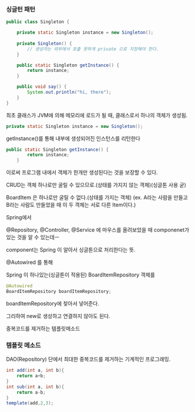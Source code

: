 ### 싱글턴 패턴

```java
public class Singleton {

    private static Singleton instance = new Singleton();
    
    private Singleton() {
        // 생성자는 외부에서 호출 못하게 private 으로 지정해야 한다.
    }

    public static Singleton getInstance() {
        return instance;
    }

    public void say() {
        System.out.println("hi, there");
    }
}
```

최초 클래스가 JVM에 의해 메모리에 로드가 될 때, 클래스로서 하나의 객체가 생성됨.

```java
private static Singleton instance = new Singleton();
```



getInstance()를 통해 내부에 생성되어진 인스턴스를 리턴한다

```java
public static Singleton getInstance() {
        return instance;
    }
```



이로써 프로그램 내에서 객체가 한개만 생성된다는 것을 보장할 수 있다.

CRUD는 객체 하나로만 굴릴 수 있으므로.(상태를 가지지 않는 객체)(싱글톤 사용 굳)

BoardItem 은 하나로만 굴릴 수 없다.(상태를 가지는 객체) (ex.  A라는 사람을 만들고 B라는 사람도 만들었을 때 이 두 객체는 서로 다른 Item이다.)





Spring에서 

@Repository, @Controller, @Service 에 마우스를 올려보았을 때 componenet가 있는 것을 알 수 있는데ㅡ

component는 Spring 이 알아서 싱글톤으로 처리한다는 뜻.



@Autowired 를 통해

Spring 이 하나있는(싱글톤이 적용된) BoardItemRepository 객체를

```java
@Autowired
BoardItemRepository boardItemRepository;
```

boardItemRepository에 찾아서 넣어준다.

 그리하여 new로 생성하고 연결하지 않아도 된다.





 



중복코드를 제거하는 템플릿메소드

### 템플릿 메소드

DAO(Repository) 단에서 최대한 중복코드를 제거하는 기계적인 프로그래밍.

```java
int add(int a, int b){
	return a+b;
}
int sub(int a, int b){
	return a-b;
}
template(add,2,3);
```



